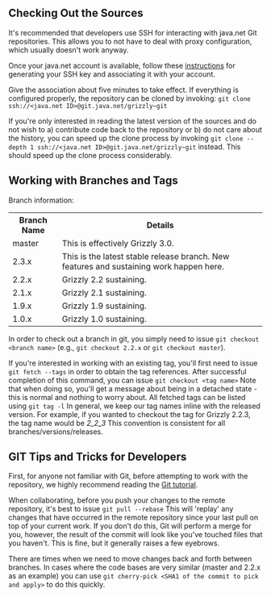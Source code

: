 ## Checking Out the Sources

It's recommended that developers use SSH for interacting with java.net Git repositories.
This allows you to not have to deal with proxy configuration, which usually doesn't work anyway.

Once your java.net account is available, follow these [instructions][sshkeygen] for
generating your SSH key and associating it with your account.

Give the association about five minutes to take effect.  If everything is configured
properly, the repository can be cloned by invoking:  `git clone ssh://<java.net ID>@git.java.net/grizzly~git`

If you're only interested in reading the latest version of the sources and do not wish
to a) contribute code back to the repository or b) do not care about the history,
you can speed up the clone process by invoking `git clone --depth 1 ssh://<java.net ID>@git.java.net/grizzly~git` instead.
This should speed up the clone process considerably.

[sshkeygen]: http://java.net/projects/help/pages/GeneratingAnSSHKey

## Working with Branches and Tags

Branch information:

<table>
    <tr>
        <th>Branch Name</th>
        <th>Details</th>
    </tr>
    <tr>
        <td>master</td>
        <td>This is effectively Grizzly 3.0.</td>
    </tr>
    <tr>
        <td>2.3.x</td>
        <td>This is the latest stable release branch.  New features and sustaining work happen here.</td>
    </tr>
    <tr>
        <td>2.2.x</td>
        <td>Grizzly 2.2 sustaining.</td>
    </tr>
    <tr>
        <td>2.1.x</td>
        <td>Grizzly 2.1 sustaining.</td>
    </tr>
    <tr>
        <td>1.9.x</td>
        <td>Grizzly 1.9 sustaining.</td>
    </tr>
    <tr>
        <td>1.0.x</td>
        <td>Grizzly 1.0 sustaining.</td>
    </tr>
</table>

In order to check out a branch in git, you simply need to issue
`git checkout <branch name>` (e.g., `git checkout 2.2.x` or `git checkout master`).

If you're interested in working with an existing tag, you'll first need to issue
`git fetch --tags` in order to obtain the tag references.  After successful completion
of this command, you can issue `git checkout <tag name>` Note that when doing so, you'll
get a message about being in a detached state - this is normal and nothing to worry about.
All fetched tags can be listed using `git tag -l` In general, we keep our tag names
inline with the released version.  For example, if you wanted to checkout the tag
for Grizzly 2.2.3, the tag name would be *2_2_3* This convention is consistent for
all branches/versions/releases.

## GIT Tips and Tricks for Developers

First, for anyone not familiar with Git, before attempting to work with the repository,
we highly recommend reading the [Git tutorial][gitorial].

When collaborating, before you push your changes to the remote repository, it's best
to issue `git pull --rebase` This will 'replay' any changes that have occurred in the
remote repository since your last pull on top of your current work.  If you don't do this,
Git will perform a merge for you, however, the result of the commit will look like
you've touched files that you haven't.  This is fine, but it generally raises a few eyebrows.

There are times when we need to move changes back and forth between branches.
In cases where the code bases are very similar (master and 2.2.x as an example) you can
use `git cherry-pick <SHA1 of the commit to pick and apply>` to do this quickly.

[gitorial]: http://schacon.github.com/git/gittutorial.html